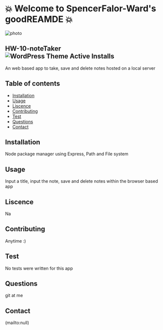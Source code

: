 # :boom: Welcome to SpencerFalor-Ward's goodREAMDE :boom:

![photo](https://avatars0.githubusercontent.com/u/56806215?v=4)

## HW-10-noteTaker ![WordPress Theme Active Installs](https://img.shields.io/wordpress/theme/installs/twentysixteen)
An web based app to take, save and delete notes hosted on a local server

## Table of contents
- [Installation](#Installation)
- [Usage](#Usage)
- [Liscence](#Liscence)
- [Contributing](#Contributing)
- [Test](#Test)
- [Questions](#Questions)
- [Contact](#Contact)

## Installation
Node package manager using Express, Path and File system

## Usage
Input a title, input the note, save and delete notes within the browser based app

## Liscence
Na

## Contributing
Anytime :)

## Test
No tests were written for this app

## Questions
git at me

## Contact
<null>(mailto:null)